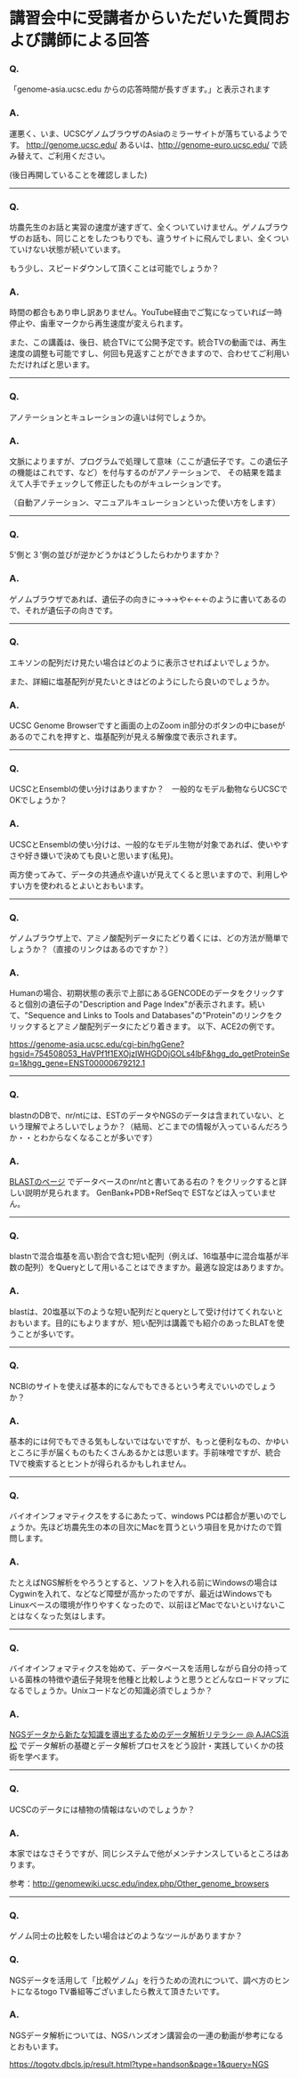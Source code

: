 # 講習会中に受講者からいただいた質問および講師による回答

### Q.
「genome-asia.ucsc.edu からの応答時間が長すぎます。」と表示されます

### A.
運悪く、いま、UCSCゲノムブラウザのAsiaのミラーサイトが落ちているようです。 http://genome.ucsc.edu/ あるいは、http://genome-euro.ucsc.edu/ で読み替えて、ご利用ください。

(後日再開していることを確認しました)

----

### Q.
坊農先生のお話と実習の速度が速すぎて、全くついていけません。ゲノムブラウザのお話も、同じことをしたつもりでも、違うサイトに飛んでしまい、全くついていけない状態が続いています。

もう少し、スピードダウンして頂くことは可能でしょうか？

### A.
時間の都合もあり申し訳ありません。YouTube経由でご覧になっていれば一時停止や、歯車マークから再生速度が変えられます。

また、この講義は、後日、統合TVにて公開予定です。統合TVの動画では、再生速度の調整も可能ですし、何回も見返すことができますので、合わせてご利用いただければと思います。

----

### Q.
アノテーションとキュレーションの違いは何でしょうか。

### A.
文脈によりますが、プログラムで処理して意味（ここが遺伝子です。この遺伝子の機能はこれです、など）を付与するのがアノテーションで、
その結果を踏まえて人手でチェックして修正したものがキュレーションです。

（自動アノテーション、マニュアルキュレーションといった使い方をします）

----

### Q.
5'側と３’側の並びが逆かどうかはどうしたらわかりますか？

### A.
ゲノムブラウザであれば、遺伝子の向きに→→→や←←←のように書いてあるので、それが遺伝子の向きです。

----

### Q.
エキソンの配列だけ見たい場合はどのように表示させればよいでしょうか。

また、詳細に塩基配列が見たいときはどのようにしたら良いのでしょうか。

### A.
UCSC Genome Browserですと画面の上のZoom in部分のボタンの中にbaseがあるのでこれを押すと、塩基配列が見える解像度で表示されます。

----

### Q.
UCSCとEnsemblの使い分けはありますか？　一般的なモデル動物ならUCSCでOKでしょうか？

### A.
UCSCとEnsemblの使い分けは、一般的なモデル生物が対象であれば、使いやすさや好き嫌いで決めても良いと思います(私見)。

両方使ってみて、データの共通点や違いが見えてくると思いますので、利用しやすい方を使われるとよいとおもいます。

----

### Q.
ゲノムブラウザ上で、アミノ酸配列データにたどり着くには、どの方法が簡単でしょうか？（直接のリンクはあるのですか？）

### A.
Humanの場合、初期状態の表示で上部にあるGENCODEのデータをクリックすると個別の遺伝子の"Description and Page Index"が表示されます。続いて、"Sequence and Links to Tools and Databases"の"Protein"のリンクをクリックするとアミノ酸配列データにたどり着きます。
以下、ACE2の例です。

https://genome-asia.ucsc.edu/cgi-bin/hgGene?hgsid=754508053_HaVPf1f1EXOjzIWHGDOjGOLs4lbF&hgg_do_getProteinSeq=1&hgg_gene=ENST00000679212.1

----

### Q. 
blastnのDBで、nr/ntには、ESTのデータやNGSのデータは含まれていない、という理解でよろしいでしょうか？（結局、どこまでの情報が入っているんだろうか・・とわからなくなることが多いです）

### A. 
[BLASTのページ](https://blast.ncbi.nlm.nih.gov/Blast.cgi?PAGE_TYPE=BlastSearch) でデータベースのnr/ntと書いてある右の ? をクリックすると詳しい説明が見られます。 GenBank+PDB+RefSeqで ESTなどは入っていません。

----

### Q. 
blastnで混合塩基を高い割合で含む短い配列（例えば、16塩基中に混合塩基が半数の配列）をQueryとして用いることはできますか。最適な設定はありますか。
### A. 
blastは、20塩基以下のような短い配列だとqueryとして受け付けてくれないとおもいます。目的にもよりますが、短い配列は講義でも紹介のあったBLATを使うことが多いです。

----

### Q. 
NCBIのサイトを使えば基本的になんでもできるという考えでいいのでしょうか？

### A.
基本的には何でもできる気もしないではないですが、もっと便利なもの、かゆいところに手が届くものもたくさんあるかとは思います。手前味噌ですが、統合TVで検索するとヒントが得られるかもしれません。

----

### Q. 
バイオインフォマティクスをするにあたって、windows PCは都合が悪いのでしょうか。先ほど坊農先生の本の目次にMacを買うという項目を見かけたので質問します。

### A.
たとえばNGS解析をやろうとすると、ソフトを入れる前にWindowsの場合はCygwinを入れて、などなど障壁が高かったのですが、最近はWindowsでもLinuxベースの環境が作りやすくなったので、以前ほどMacでないといけないことはなくなった気はします。

----

### Q.
バイオインフォマティクスを始めて、データベースを活用しながら自分の持っている菌株の特徴や遺伝子発現を他種と比較しようと思うとどんなロードマップになるでしょうか。Unixコードなどの知識必須でしょうか？

### A. 
[NGSデータから新たな知識を導出するためのデータ解析リテラシー @ AJACS浜松](https://togotv.dbcls.jp/20180120.html) でデータ解析の基礎とデータ解析プロセスをどう設計・実践していくかの技術を学べます。　

----

### Q. 
UCSCのデータには植物の情報はないのでしょうか？

### A.
本家ではなさそうですが、同じシステムで他がメンテナンスしているところはあります。

参考：http://genomewiki.ucsc.edu/index.php/Other_genome_browsers

----

### Q. 
ゲノム同士の比較をしたい場合はどのようなツールがありますか？

### Q. 
NGSデータを活用して「比較ゲノム」を行うための流れについて、調べ方のヒントになるtogo TV番組等ございましたら教えて頂きたいです。

### A. 
NGSデータ解析については、NGSハンズオン講習会の一連の動画が参考になるとおもいます。

https://togotv.dbcls.jp/result.html?type=handson&page=1&query=NGS
